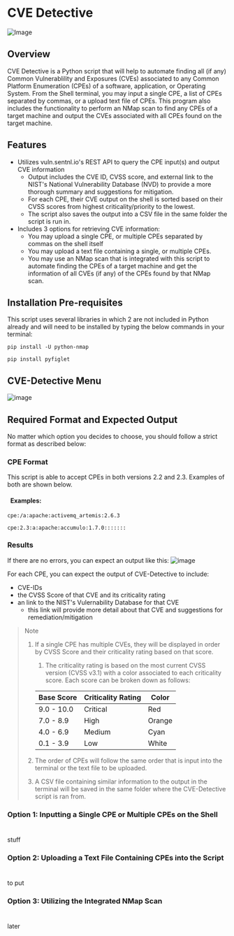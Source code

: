 # CVE Detective #
![Image](https://security.virginia.edu/sites/security.virginia.edu/files/e%20a%20hack%20detective..jpg)

## Overview  ##
CVE Detective is a Python script that will help to automate finding all (if any) Common Vulnerablility and Exposures (CVEs) associated to any Common Platform Enumeration (CPEs) of a software, application, or Operating System.  From the Shell terminal, you may input a single CPE, a list of CPEs separated by commas, or a upload text file of CPEs.  This program also includes the functionality to perform an NMap scan to find any CPEs of a target machine and output the CVEs associated with all CPEs found on the target machine.

## Features
  * Utilizes vuln.sentnl.io's REST API to query the CPE input(s) and output CVE information
    * Output includes the CVE ID, CVSS score, and external link to the NIST's National Vulnerability Database (NVD) to provide a more thorough summary and suggestions for mitigation.
    * For each CPE, their CVE output on the shell is sorted based on their CVSS scores from highest criticality/priority to the lowest.
    * The script also saves the output into a CSV file in the same folder the script is run in.
  * Includes 3 options for retrieving CVE information:
    * You may upload a single CPE, or multiple CPEs separated by commas on the shell itself
    * You may upload a text file containing a single, or multiple CPEs.
    * You may use an NMap scan that is integrated with this script to automate finding the CPEs of a target machine and get the information of all CVEs (if any) of the CPEs found by that NMap scan. 

## Installation Pre-requisites
This script uses several libraries in which 2 are not included in Python already and will need to be installed by typing the below commands in your terminal:
``` 
pip install -U python-nmap
```
```
pip install pyfiglet
```

## CVE-Detective Menu
![image](https://user-images.githubusercontent.com/100049886/155829840-ff72683d-e913-4271-8680-38ca57949608.png)

## Required Format and Expected Output
No matter which option you decides to choose, you should follow a strict format as described below:

### CPE Format
This script is able to accept CPEs in both versions 2.2 and 2.3. Examples of both are shown below.
#### &ensp;Examples:
```
cpe:/a:apache:activemq_artemis:2.6.3
```
```
cpe:2.3:a:apache:accumulo:1.7.0:::::::
```

### Results
If there are no errors, you can expect an output like this:
![image](https://user-images.githubusercontent.com/100049886/155830179-7d390c66-ddaa-4b9a-b027-8a89f9121a0a.png)

For each CPE, you can expect the output of CVE-Detective to include:
* CVE-IDs 
* the CVSS Score of that CVE and its criticality rating
* an link to the NIST's Vulernability Database for that CVE
  * this link will provide more detail about that CVE and suggestions for remediation/mitigation 

> Note
> 1. If a single CPE has multiple CVEs, they will be displayed in order by CVSS Score and their criticality rating based on that score.
>     1. The criticality rating is based on the most current CVSS version (CVSS v3.1) with a color associated to each criticality score. Each score can be broken down as follows:
>     
>      Base Score | Criticality Rating | Color
>      ---------- | ------------------ | ------
>      9.0 - 10.0 |      Critical      | Red
>       7.0 - 8.9 |        High        | Orange
>       4.0 - 6.9 |       Medium       | Cyan
>       0.1 - 3.9 |        Low         | White
>   
> 2. The order of CPEs will follow the same order that is input into the terminal or the text file to be uploaded.
> 3. A CSV file containing similar information to the output in the terminal will be saved in the same folder where the CVE-Detective script is ran from.


### Option 1: Inputting a Single CPE or Multiple CPEs on the Shell
#
stuff
### Option 2: Uploading a Text File Containing CPEs into the Script
#
to put
### Option 3: Utilizing the Integrated NMap Scan 
#
later

